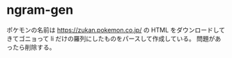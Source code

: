 # ngram-gen

ポケモンの名前は https://zukan.pokemon.co.jp/ の HTML をダウンロードしてきてゴニョって li だけの羅列にしたものをパースして作成している。
問題があったら削除する。

